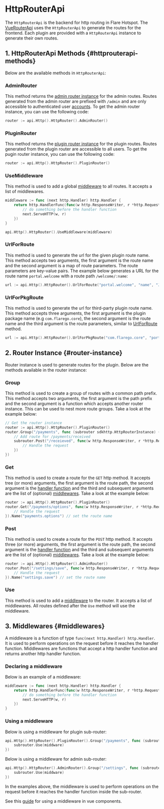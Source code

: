 # HttpRouterApi

The `HttpRouterApi` is the backend for http routing in Flare Hotspot. The [VueRouterApi](./vue-router-api.md) uses the `HttpRouterApi` to generate the routes for the frontend. Each plugin are provided with a `HttpRouterApi` instance to generate their own routes.

## 1. HttpRouterApi Methods {#httprouterapi-methods}

Below are the available methods in `HttpRouterApi`:

### AdminRouter

This method returns the [admin router instance](#router-instance) for the admin routes. Routes generated from the admin router are prefixed with `/admin` and are only accessible to authenticated user [accounts](./accounts-api.md#account-instance). To get the admin router instance, you can use the following code:

```go
router := api.Http().HttpRouter().AdminRouter()
```

### PluginRouter



This method returns the [plugin router instance](#router-instance) for the plugin routes. Routes generated from the plugin router are accessible to all users. To get the pugin router instance, you can use the following code:

```go
router := api.Http().HttpRouter().PluginRouter()
```

### UseMiddleware

This method is used to add a global [middleware](#middlewares) to all routes. It accepts a list of middlewares.
```go
middleware := func (next http.Handler) http.Handler {
    return http.HandlerFunc(func(w http.ResponseWriter, r *http.Request) {
        // do something before the handler function
        next.ServeHTTP(w, r)
    })
}

api.Http().HttpRouter().UseMiddleware(middleware)
```

### UrlForRoute

This method is used to generate the url for the given plugin route name. This method accepts two arguments, the first argument is the route name and the second argument is a map of route parameters. The route parameters are key-value pairs. The example below generates a URL for the route name `portal.welcome` with a route path `/welcome/:name`:

```go
url := api.Http().HttpRouter().UrlForRoute("portal.welcome", "name", "John")
```

### UrlForPkgRoute

This method is used to generate the url for third-party plugin route name. This method accepts three arguments, the first argument is the plugin package name (e.g `com.flarego.core`), the second argument is the route name and the third argument is the route parameters, similar to [UrlForRoute](#urlforroute) method.

```go
url := api.Http().HttpRouter().UrlForPkgRoute("com.flarego.core", "portal.welcome", "name", "John")
```

## 2. Router Instance {#router-instance}

Router instance is used to generate routes for the plugin. Below are the methods available in the router instance:

### Group

This method is used to create a group of routes with a common path prefix. This method accepts two arguments,
the first argument is the path prefix and the second argument is a function which accepts another router instance.
This can be used to nest more route groups. Take a look at the example below:

```go
// Get the router instance
router := api.Http().HttpRouter().PluginRouter()
router.Group("/payments", func (subrouter sdkhttp.HttpRouterInstance) {
    // Add route for /payments/received
    subrouter.Post("/receieved", func(w http.ResponseWriter, r *http.Request) {
        // Handle the request
    })
})
```

### Get

This method is used to create a route for the `GET` http method. It accepts tree (or more) arguments, the first argument is the route path, the second argument is the [handler function](../guides/form-submission.md#request-handler) and the third and subsequent arguments are the list of (optional) [middlewares](#middlewares). Take a look at the example below:

```go
router := api.Http().HttpRouter().PluginRouter()
router.Get("/payments/options", func(w http.ResponseWriter, r *http.Request) {
    // Handle the request
}).Name("payments.options") // set the route name
```

### Post

This method is used to create a route for the `POST` http method. It accepts three (or more) arguments, the first argument is the route path, the second argument is the [handler function](../guides/form-submission.md#request-handler) and the third and subsequent arguments are the list of (optional) [middlewares](#middlewares). Take a look at the example below:

```go
router := api.Http().HttpRouter().AdminRouter()
router.Post("/settings/save", func(w http.ResponseWriter, r *http.Request) {
    // Handle the request
}).Name("settings.save") // set the route name
```

### Use

This method is used to add a [middleware](#middlewares) to the router. It accepts a list of middlewares.
All routes defined after the `Use` method will use the middleware.

## 3. Middlewares {#middlewares}

A middleware is a function of type `func(next http.Handler) http.Handler`. It is used to perform operations on the request before it reaches the handler function. Middlewares are functions that accept a http handler function and returns another http handler function.

### Declaring a middleware

Below is an example of a middleware:

```go
middleware := func (next http.Handler) http.Handler {
    return http.HandlerFunc(func(w http.ResponseWriter, r *http.Request) {
        // do something before the handler function
        next.ServeHTTP(w, r)
    })
}
```

### Using a middleware

Below is using a middleware for plugin sub-router:

```go
api.Http().HttpRouter().PluginRouter().Group("/payments", func (subrouter sdkhttp.HttpRouterInstance) {
    subrouter.Use(middware)
})
```

Below is using a middleware for admin sub-router:

```go
api.Http().HttpRouter().AdminRouter().Group("/settings", func (subrouter sdkhttp.HttpRouterInstance) {
    subrouter.Use(middware)
})
```

In the examples above, the middleware is used to perform operations on the request before it reaches the handler function inside the sub-router.

See this [guide](../guides/routes-and-links.md) for using a middleware in vue components.
